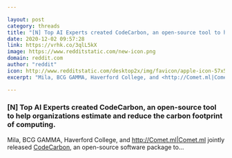 ```yaml
---

layout: post
category: threads
title: "[N] Top AI Experts created CodeCarbon, an open-source tool to help organizations estimate and reduce the carbon footprint of computing."
date: 2020-12-02 09:57:28
link: https://vrhk.co/3qlL5kX
image: https://www.redditstatic.com/new-icon.png
domain: reddit.com
author: "reddit"
icon: http://www.redditstatic.com/desktop2x/img/favicon/apple-icon-57x57.png
excerpt: "Mila, BCG GAMMA, Haverford College, and <http://Comet.ml|Comet.ml> jointly released [CodeCarbon](<https://codecarbon.io/>), an open-source software package to..."

---
```


### [N] Top AI Experts created CodeCarbon, an open-source tool to help organizations estimate and reduce the carbon footprint of computing.

Mila, BCG GAMMA, Haverford College, and <http://Comet.ml|Comet.ml> jointly released [CodeCarbon](<https://codecarbon.io/>), an open-source software package to...